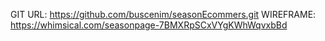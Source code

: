 GIT URL: https://github.com/buscenim/seasonEcommers.git
WIREFRAME: https://whimsical.com/seasonpage-7BMXRpSCxVYgKWhWqvxbBd